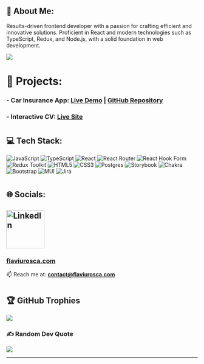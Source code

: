 ## 💫 About Me:
Results-driven frontend developer with a passion for crafting efficient and innovative solutions. Proficient in React and modern technologies such as TypeScript, Redux, and Node.js, with a solid foundation in web development.

![](https://komarev.com/ghpvc/?username=flaviurosca)


#
# 🚀 Projects:
###  - **Car Insurance App**: [Live Demo](https://insurance.flaviurosca.com) | [GitHub Repository](https://github.com/flaviurosca/car-insurance-app)
###  - **Interactive CV**: [Live Site](https://flaviurosca.com)
#

## 💻 Tech Stack:
![JavaScript](https://img.shields.io/badge/javascript-%23323330.svg?style=for-the-badge&logo=javascript&logoColor=%23F7DF1E) ![TypeScript](https://img.shields.io/badge/typescript-%23007ACC.svg?style=for-the-badge&logo=typescript&logoColor=white) ![React](https://img.shields.io/badge/react-%2320232a.svg?style=for-the-badge&logo=react&logoColor=%2361DAFB) ![React Router](https://img.shields.io/badge/React_Router-CA4245?style=for-the-badge&logo=react-router&logoColor=white) ![React Hook Form](https://img.shields.io/badge/React%20Hook%20Form-%23EC5990.svg?style=for-the-badge&logo=reacthookform&logoColor=white) ![Redux Toolkit](https://img.shields.io/badge/-Redux-764ABC?style=for-the-badge&logo=redux&logoColor=white) ![HTML5](https://img.shields.io/badge/html5-%23E34F26.svg?style=for-the-badge&logo=html5&logoColor=white) ![CSS3](https://img.shields.io/badge/css3-%231572B6.svg?style=for-the-badge&logo=css3&logoColor=white) ![Postgres](https://img.shields.io/badge/postgres-%23316192.svg?style=for-the-badge&logo=postgresql&logoColor=white) ![Storybook](https://img.shields.io/badge/-Storybook-FF4785?style=for-the-badge&logo=storybook&logoColor=white) ![Chakra](https://img.shields.io/badge/chakra-%234ED1C5.svg?style=for-the-badge&logo=chakraui&logoColor=white) ![Bootstrap](https://img.shields.io/badge/bootstrap-%238511FA.svg?style=for-the-badge&logo=bootstrap&logoColor=white) ![MUI](https://img.shields.io/badge/MUI-%230081CB.svg?style=for-the-badge&logo=mui&logoColor=white) ![Jira](https://img.shields.io/badge/jira-%230A0FFF.svg?style=for-the-badge&logo=jira&logoColor=white)

#
#
## 🌐 Socials:
<!-- ## [![LinkedIn](https://img.shields.io/badge/LinkedIn-%230077B5.svg?logo=linkedin&logoColor=white)](https://linkedin.com/in/flaviu-rosca-34570819a) -->
## [<img src="https://img.shields.io/badge/LinkedIn-%230077B5.svg?logo=linkedin&logoColor=white" alt="LinkedIn" width="100" />](https://linkedin.com/in/flaviu-rosca-34570819a)


### [flaviurosca.com](https://flaviurosca.com/)

📫 Reach me at: **contact@flaviurosca.com**
#
#
## 🏆 GitHub Trophies
![](https://github-profile-trophy.vercel.app/?username=flaviurosca&theme=onedark&no-frame=false&no-bg=true&margin-w=4)

### ✍️ Random Dev Quote
![](https://quotes-github-readme.vercel.app/api?type=horizontal&theme=gruvbox)

---
